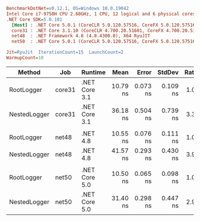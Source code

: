 ``` ini

BenchmarkDotNet=v0.12.1, OS=Windows 10.0.19042
Intel Core i7-9750H CPU 2.60GHz, 1 CPU, 12 logical and 6 physical cores
.NET Core SDK=5.0.101
  [Host] : .NET Core 5.0.1 (CoreCLR 5.0.120.57516, CoreFX 5.0.120.57516), X64 RyuJIT
  core31 : .NET Core 3.1.10 (CoreCLR 4.700.20.51601, CoreFX 4.700.20.51901), X64 RyuJIT
  net48  : .NET Framework 4.8 (4.8.4300.0), X64 RyuJIT
  net50  : .NET Core 5.0.1 (CoreCLR 5.0.120.57516, CoreFX 5.0.120.57516), X64 RyuJIT

Jit=RyuJit  IterationCount=15  LaunchCount=2  
WarmupCount=10  

```
|       Method |    Job |       Runtime |     Mean |    Error |   StdDev | Ratio | RatioSD |
|------------- |------- |-------------- |---------:|---------:|---------:|------:|--------:|
|   RootLogger | core31 | .NET Core 3.1 | 10.79 ns | 0.073 ns | 0.109 ns |  1.00 |    0.00 |
| NestedLogger | core31 | .NET Core 3.1 | 36.18 ns | 0.504 ns | 0.739 ns |  3.35 |    0.08 |
|              |        |               |          |          |          |       |         |
|   RootLogger |  net48 |      .NET 4.8 | 10.55 ns | 0.076 ns | 0.111 ns |  1.00 |    0.00 |
| NestedLogger |  net48 |      .NET 4.8 | 41.57 ns | 0.293 ns | 0.430 ns |  3.94 |    0.06 |
|              |        |               |          |          |          |       |         |
|   RootLogger |  net50 | .NET Core 5.0 | 10.50 ns | 0.065 ns | 0.098 ns |  1.00 |    0.00 |
| NestedLogger |  net50 | .NET Core 5.0 | 31.40 ns | 0.298 ns | 0.447 ns |  2.99 |    0.05 |
